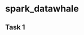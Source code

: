 # spark_datawhale

## Task 1

[spark基本原理、部署原理和wc编写]: https://github.com/zhangchi0923/spark_datawhale/blob/master/notes/task1.md



